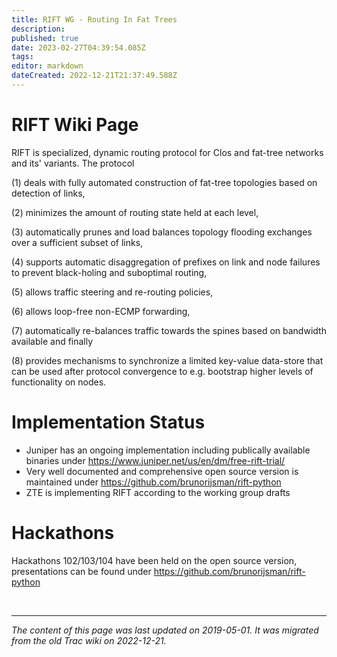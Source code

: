 ```yaml
---
title: RIFT WG - Routing In Fat Trees
description: 
published: true
date: 2023-02-27T04:39:54.085Z
tags: 
editor: markdown
dateCreated: 2022-12-21T21:37:49.588Z
---
```


# RIFT Wiki Page

RIFT is specialized, dynamic routing protocol for Clos and fat-tree networks and its' variants. The protocol

(1) deals with fully automated construction of fat-tree topologies based on detection of links,

(2) minimizes the amount of routing state held at each level,

(3) automatically prunes and load balances topology flooding exchanges over a sufficient subset of links,

(4) supports automatic disaggregation of prefixes on link and node failures to prevent black-holing and suboptimal routing,

(5) allows traffic steering and re-routing policies,

(6) allows loop-free non-ECMP forwarding,

(7) automatically re-balances traffic towards the spines based on bandwidth available and finally

(8) provides mechanisms to synchronize a limited key-value data-store that can be used after protocol convergence to e.g. bootstrap higher levels of functionality on nodes.

# Implementation Status

- Juniper has an ongoing implementation including publically available binaries under https://www.juniper.net/us/en/dm/free-rift-trial/
- Very well documented and comprehensive open source version is maintained under https://github.com/brunorijsman/rift-python
- ZTE is implementing RIFT according to the working group drafts
# Hackathons

Hackathons 102/103/104 have been held on the open source version, presentations can be found under https://github.com/brunorijsman/rift-python

&nbsp;
&nbsp;
&nbsp;

---

*The content of this page was last updated on 2019-05-01. It was migrated from the old Trac wiki on 2022-12-21.*